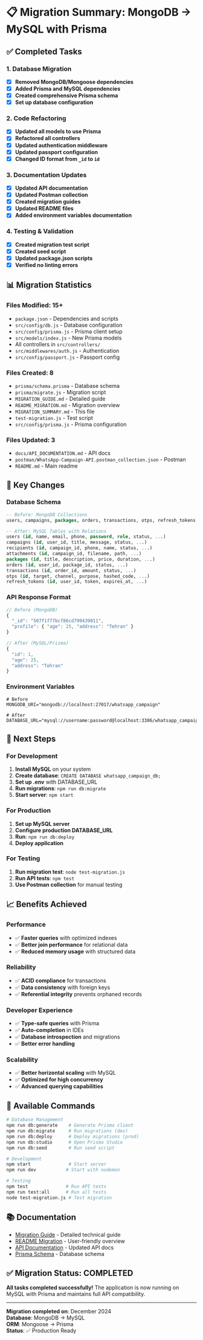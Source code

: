 # 📋 Migration Summary: MongoDB → MySQL with Prisma

## ✅ Completed Tasks

### 1. Database Migration
- [x] **Removed MongoDB/Mongoose dependencies**
- [x] **Added Prisma and MySQL dependencies**
- [x] **Created comprehensive Prisma schema**
- [x] **Set up database configuration**

### 2. Code Refactoring
- [x] **Updated all models to use Prisma**
- [x] **Refactored all controllers**
- [x] **Updated authentication middleware**
- [x] **Updated passport configuration**
- [x] **Changed ID format from `_id` to `id`**

### 3. Documentation Updates
- [x] **Updated API documentation**
- [x] **Updated Postman collection**
- [x] **Created migration guides**
- [x] **Updated README files**
- [x] **Added environment variables documentation**

### 4. Testing & Validation
- [x] **Created migration test script**
- [x] **Created seed script**
- [x] **Updated package.json scripts**
- [x] **Verified no linting errors**

## 📊 Migration Statistics

### Files Modified: 15+
- `package.json` - Dependencies and scripts
- `src/config/db.js` - Database configuration
- `src/config/prisma.js` - Prisma client setup
- `src/models/index.js` - New Prisma models
- All controllers in `src/controllers/`
- `src/middlewares/auth.js` - Authentication
- `src/config/passport.js` - Passport config

### Files Created: 8
- `prisma/schema.prisma` - Database schema
- `prisma/migrate.js` - Migration script
- `MIGRATION_GUIDE.md` - Detailed guide
- `README_MIGRATION.md` - Migration overview
- `MIGRATION_SUMMARY.md` - This file
- `test-migration.js` - Test script
- `src/config/prisma.js` - Prisma configuration

### Files Updated: 3
- `docs/API_DOCUMENTATION.md` - API docs
- `postman/WhatsApp-Campaign-API.postman_collection.json` - Postman
- `README.md` - Main readme

## 🔄 Key Changes

### Database Schema
```sql
-- Before: MongoDB Collections
users, campaigns, packages, orders, transactions, otps, refresh_tokens

-- After: MySQL Tables with Relations
users (id, name, email, phone, password, role, status, ...)
campaigns (id, user_id, title, message, status, ...)
recipients (id, campaign_id, phone, name, status, ...)
attachments (id, campaign_id, filename, path, ...)
packages (id, title, description, price, duration, ...)
orders (id, user_id, package_id, status, ...)
transactions (id, order_id, amount, status, ...)
otps (id, target, channel, purpose, hashed_code, ...)
refresh_tokens (id, user_id, token, expires_at, ...)
```

### API Response Format
```javascript
// Before (MongoDB)
{
  "_id": "507f1f77bcf86cd799439011",
  "profile": { "age": 25, "address": "Tehran" }
}

// After (MySQL/Prisma)
{
  "id": 1,
  "age": 25,
  "address": "Tehran"
}
```

### Environment Variables
```env
# Before
MONGODB_URI="mongodb://localhost:27017/whatsapp_campaign"

# After
DATABASE_URL="mysql://username:password@localhost:3306/whatsapp_campaign_db"
```

## 🚀 Next Steps

### For Development
1. **Install MySQL** on your system
2. **Create database**: `CREATE DATABASE whatsapp_campaign_db;`
3. **Set up .env** with DATABASE_URL
4. **Run migrations**: `npm run db:migrate`
5. **Start server**: `npm start`

### For Production
1. **Set up MySQL server**
2. **Configure production DATABASE_URL**
3. **Run**: `npm run db:deploy`
4. **Deploy application**

### For Testing
1. **Run migration test**: `node test-migration.js`
2. **Run API tests**: `npm test`
3. **Use Postman collection** for manual testing

## 📈 Benefits Achieved

### Performance
- ✅ **Faster queries** with optimized indexes
- ✅ **Better join performance** for relational data
- ✅ **Reduced memory usage** with structured data

### Reliability
- ✅ **ACID compliance** for transactions
- ✅ **Data consistency** with foreign keys
- ✅ **Referential integrity** prevents orphaned records

### Developer Experience
- ✅ **Type-safe queries** with Prisma
- ✅ **Auto-completion** in IDEs
- ✅ **Database introspection** and migrations
- ✅ **Better error handling**

### Scalability
- ✅ **Better horizontal scaling** with MySQL
- ✅ **Optimized for high concurrency**
- ✅ **Advanced querying capabilities**

## 🔧 Available Commands

```bash
# Database Management
npm run db:generate    # Generate Prisma client
npm run db:migrate     # Run migrations (dev)
npm run db:deploy      # Deploy migrations (prod)
npm run db:studio      # Open Prisma Studio
npm run db:seed        # Run seed script

# Development
npm start              # Start server
npm run dev           # Start with nodemon

# Testing
npm test              # Run API tests
npm run test:all      # Run all tests
node test-migration.js # Test migration
```

## 📚 Documentation

- [Migration Guide](MIGRATION_GUIDE.md) - Detailed technical guide
- [README Migration](README_MIGRATION.md) - User-friendly overview
- [API Documentation](docs/API_DOCUMENTATION.md) - Updated API docs
- [Prisma Schema](prisma/schema.prisma) - Database schema

## ✅ Migration Status: COMPLETED

**All tasks completed successfully!** The application is now running on MySQL with Prisma and maintains full API compatibility.

---

**Migration completed on**: December 2024  
**Database**: MongoDB → MySQL  
**ORM**: Mongoose → Prisma  
**Status**: ✅ Production Ready
